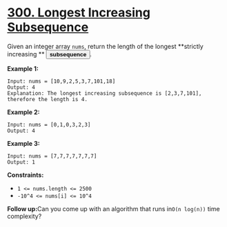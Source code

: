 # [300. Longest Increasing Subsequence](https://leetcode.com/problems/longest-increasing-subsequence/description/)

Given an integer array <code>nums</code>, return the length of the longest **strictly increasing ** <button type="button" aria-haspopup="dialog" aria-expanded="false" aria-controls="radix-:rs:" data-state="closed" class="">**subsequence** </button>.

**Example 1:** 

```
Input: nums = [10,9,2,5,3,7,101,18]
Output: 4
Explanation: The longest increasing subsequence is [2,3,7,101], therefore the length is 4.
```

**Example 2:** 

```
Input: nums = [0,1,0,3,2,3]
Output: 4
```

**Example 3:** 

```
Input: nums = [7,7,7,7,7,7,7]
Output: 1
```

**Constraints:** 

- <code>1 <= nums.length <= 2500</code>
- <code>-10^4 <= nums[i] <= 10^4</code>

<b>Follow up:</b>Can you come up with an algorithm that runs in<code>O(n log(n))</code> time complexity?